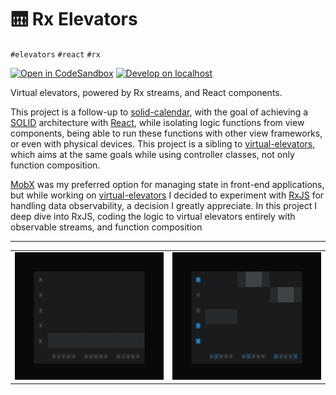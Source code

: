 # 🛗 Rx Elevators

`#elevators` `#react` `#rx`

[![Open in CodeSandbox](https://img.shields.io/badge/Open-＠CodeSandbox-blue?style=flat-square&logo=codesandbox)][live_demo]
[![Develop on localhost](https://img.shields.io/badge/Develop-＠localhost-DDD?style=flat-square&logo=gnubash&logoColor=EEE)][develop]

Virtual elevators, powered by Rx streams, and React components.

This project is a follow-up to [solid-calendar][solid_calendar], with the goal of achieving a [SOLID][solid] architecture with [React][react], while isolating logic functions from view components, being able to run these functions with other view frameworks, or even with physical devices. This project is a sibling to [virtual-elevators][virtual_elevators], which aims at the same goals while using controller classes, not only function composition.

[MobX][mobx] was my preferred option for managing state in front-end applications, but while working on [virtual-elevators][virtual_elevators] I decided to experiment with [RxJS][rxjs] for handling data observability, a decision I greatly appreciate. In this project I deep dive into RxJS, coding the logic to virtual elevators entirely with observable streams, and function composition

---

<table>
  <tr>
    <td>
      <img
        alt="elevators screenshot"
        src="./.assets/screenshot.png?v=1"
      />
    </td>
    <td>
      <img
        alt="elevator movement screenshot"
        src="./.assets/screenshot-movement.png?v=2"
      />
    </td>
  </tr>
</table>

[develop]: ../../.shared/node/README.md#development

[live_demo]: https://codesandbox.io/s/github/hd-o/coding-challenge/tree/main/packages/rx-elevators

[mobx]: https://github.com/mobxjs/mobx

[react]: https://reactjs.org/

[rxjs]: https://github.com/ReactiveX/rxjs

[solid]: https://simple.wikipedia.org/wiki/SOLID_(object-oriented_design)

[solid_calendar]: ../solid-calendar/README.md

[virtual_elevators]: ../virtual-elevators/README.md
